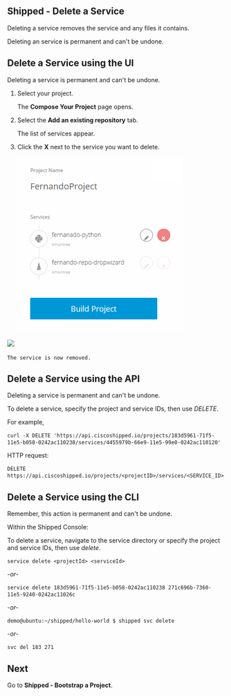 ## Shipped - Delete a Service

Deleting a service removes the service and any files it contains.

Deleting an service is permanent and can't be undone.



## Delete a Service using the UI

Deleting a service is permanent and can't be undone.

1. Select your project.

	The **Compose Your Project** page opens.

2. Select the **Add an existing repository** tab.

	The list of services appear.

3. Click the **X** next to the service you want to delete.

	<img src="assets/pr-del.png">
![](posts/files/shipped-manage-services/assets/pr-del.png)

	The service is now removed.





## Delete a Service  using the API

Deleting a service is permanent and can't be undone.

To delete a service, specify the project and service IDs, then use *DELETE*.

For example,

	curl -X DELETE 'https://api.ciscoshipped.io/projects/183d5961-71f5-11e5-b058-0242ac110238/services/4455979b-66e9-11e5-99e0-0242ac110120'

HTTP request:

	DELETE https://api.ciscoshipped.io/projects/<projectID>/services/<SERVICE_ID>



## Delete a Service  using the CLI

Remember, this action is permanent and can't be undone.

Within the Shipped Console:

To delete a service, navigate to the service directory or specify the project and service IDs, then use *delete*.

	service delete <projectId> <serviceId>

*-or-*

	service delete 183d5961-71f5-11e5-b058-0242ac110238 271c696b-7360-11e5-9240-0242ac11026c

*-or-*


	demo@ubuntu:~/shipped/hello-world $ shipped svc delete


*-or-*

	svc del 183 271


## Next

Go to **Shipped - Bootstrap a Project**.


